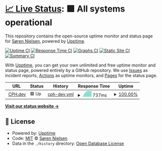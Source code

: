 # [📈 Live Status](https://sorennielsen.github.io/upptime-cph.dev): <!--live status--> **🟩 All systems operational**

This repository contains the open-source uptime monitor and status page for [Søren Nielsen](https://cph.dev/), powered by [Upptime](https://github.com/upptime/upptime).

[![Uptime CI](https://github.com/koj-co/upptime/workflows/Uptime%20CI/badge.svg)](https://github.com/koj-co/upptime/actions?query=workflow%3A%22Uptime+CI%22)
[![Response Time CI](https://github.com/koj-co/upptime/workflows/Response%20Time%20CI/badge.svg)](https://github.com/koj-co/upptime/actions?query=workflow%3A%22Response+Time+CI%22)
[![Graphs CI](https://github.com/koj-co/upptime/workflows/Graphs%20CI/badge.svg)](https://github.com/koj-co/upptime/actions?query=workflow%3A%22Graphs+CI%22)
[![Static Site CI](https://github.com/koj-co/upptime/workflows/Static%20Site%20CI/badge.svg)](https://github.com/koj-co/upptime/actions?query=workflow%3A%22Static+Site+CI%22)
[![Summary CI](https://github.com/koj-co/upptime/workflows/Summary%20CI/badge.svg)](https://github.com/koj-co/upptime/actions?query=workflow%3A%22Summary+CI%22)

With [Upptime](https://upptime.js.org), you can get your own unlimited and free uptime monitor and status page, powered entirely by a GitHub repository. We use [Issues](https://github.com/sorennielsen/upptime-cph.dev/issues) as incident reports, [Actions](https://github.com/sorennielsen/upptime-cph.dev/actions) as uptime monitors, and [Pages](https://sorennielsen.github.io/upptime-cph.dev) for the status page.

<!--start: status pages-->
<!-- This summary is generated by Upptime (https://github.com/upptime/upptime) -->
<!-- Do not edit this manually, your changes will be overwritten -->
<!-- prettier-ignore -->
| URL | Status | History | Response Time | Uptime |
| --- | ------ | ------- | ------------- | ------ |
| <img alt="" src="https://favicons.githubusercontent.com/cph.dev" height="13"> [CPH.dev](https://cph.dev) | 🟩 Up | [cph-dev.yml](https://github.com/sorennielsen/upptime-cph.dev/commits/master/history/cph-dev.yml) | <details><summary><img alt="Response time graph" src="./graphs/cph-dev/response-time-week.png" height="20"> 737ms</summary><br><a href="https://sorennielsen.github.io/upptime-cph.dev/history/cph-dev"><img alt="Response time 737" src="https://img.shields.io/endpoint?url=https%3A%2F%2Fraw.githubusercontent.com%2Fsorennielsen%2Fupptime-cph.dev%2Fmaster%2Fapi%2Fcph-dev%2Fresponse-time.json"></a><br><a href="https://sorennielsen.github.io/upptime-cph.dev/history/cph-dev"><img alt="24-hour response time 740" src="https://img.shields.io/endpoint?url=https%3A%2F%2Fraw.githubusercontent.com%2Fsorennielsen%2Fupptime-cph.dev%2Fmaster%2Fapi%2Fcph-dev%2Fresponse-time-day.json"></a><br><a href="https://sorennielsen.github.io/upptime-cph.dev/history/cph-dev"><img alt="7-day response time 737" src="https://img.shields.io/endpoint?url=https%3A%2F%2Fraw.githubusercontent.com%2Fsorennielsen%2Fupptime-cph.dev%2Fmaster%2Fapi%2Fcph-dev%2Fresponse-time-week.json"></a><br><a href="https://sorennielsen.github.io/upptime-cph.dev/history/cph-dev"><img alt="30-day response time 737" src="https://img.shields.io/endpoint?url=https%3A%2F%2Fraw.githubusercontent.com%2Fsorennielsen%2Fupptime-cph.dev%2Fmaster%2Fapi%2Fcph-dev%2Fresponse-time-month.json"></a><br><a href="https://sorennielsen.github.io/upptime-cph.dev/history/cph-dev"><img alt="1-year response time 737" src="https://img.shields.io/endpoint?url=https%3A%2F%2Fraw.githubusercontent.com%2Fsorennielsen%2Fupptime-cph.dev%2Fmaster%2Fapi%2Fcph-dev%2Fresponse-time-year.json"></a></details> | <details><summary><a href="https://sorennielsen.github.io/upptime-cph.dev/history/cph-dev">100.00%</a></summary><a href="https://sorennielsen.github.io/upptime-cph.dev/history/cph-dev"><img alt="All-time uptime 100.00%" src="https://img.shields.io/endpoint?url=https%3A%2F%2Fraw.githubusercontent.com%2Fsorennielsen%2Fupptime-cph.dev%2Fmaster%2Fapi%2Fcph-dev%2Fuptime.json"></a><br><a href="https://sorennielsen.github.io/upptime-cph.dev/history/cph-dev"><img alt="24-hour uptime 100.00%" src="https://img.shields.io/endpoint?url=https%3A%2F%2Fraw.githubusercontent.com%2Fsorennielsen%2Fupptime-cph.dev%2Fmaster%2Fapi%2Fcph-dev%2Fuptime-day.json"></a><br><a href="https://sorennielsen.github.io/upptime-cph.dev/history/cph-dev"><img alt="7-day uptime 100.00%" src="https://img.shields.io/endpoint?url=https%3A%2F%2Fraw.githubusercontent.com%2Fsorennielsen%2Fupptime-cph.dev%2Fmaster%2Fapi%2Fcph-dev%2Fuptime-week.json"></a><br><a href="https://sorennielsen.github.io/upptime-cph.dev/history/cph-dev"><img alt="30-day uptime 100.00%" src="https://img.shields.io/endpoint?url=https%3A%2F%2Fraw.githubusercontent.com%2Fsorennielsen%2Fupptime-cph.dev%2Fmaster%2Fapi%2Fcph-dev%2Fuptime-month.json"></a><br><a href="https://sorennielsen.github.io/upptime-cph.dev/history/cph-dev"><img alt="1-year uptime 100.00%" src="https://img.shields.io/endpoint?url=https%3A%2F%2Fraw.githubusercontent.com%2Fsorennielsen%2Fupptime-cph.dev%2Fmaster%2Fapi%2Fcph-dev%2Fuptime-year.json"></a></details>

<!--end: status pages-->

[**Visit our status website →**](https://sorennielsen.github.io/upptime-cph.dev)

## 📄 License

- Powered by: [Upptime](https://github.com/upptime/upptime)
- Code: [MIT](./LICENSE) © [Søren Nielsen](https://cph.dev/)
- Data in the `./history` directory: [Open Database License](https://opendatacommons.org/licenses/odbl/1-0/)
